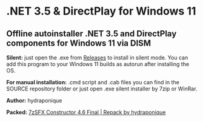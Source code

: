 # .NET 3.5 & DirectPlay for Windows 11
## Offline autoinstaller .NET 3.5 and DirectPlay components for Windows 11 via DISM

**Silent:** just open the .exe from [Releases](https://github.com/hydraponique/.NET-3.5-DirectPlay-for-Windows-11/releases) to install in silent mode. You can add this program to your Windows 11 builds as autorun after installing the OS.

**For manual installation:** .cmd script and .cab files you can find in the SOURCE repository folder or just open .exe silent installer by 7zip or WinRar.

**Author:** hydraponique

**Packed:** [7zSFX Constructor 4.6 Final | Repack by hydraponique](https://forum.ru-board.com/topic.cgi?forum=35&topic=83565#1)
